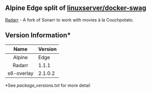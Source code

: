 
## Alpine Edge split of [linuxserver/docker-swag](https://github.com/linuxserver/docker-radarr/)


[Radarr](https://github.com/Radarr/Radarr) - A fork of Sonarr to work with movies à la Couchpotato.

## Version Information*
| Name | Version |
| :---: | --- |
| Alpine | Edge |
| Radarr | 1.1.1 |
| s6-overlay | 2.1.0.2 |

*See *package_versions.txt* for more detail
